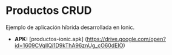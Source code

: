 # Productos CRUD

Ejemplo de aplicación híbrida desarrollada en Ionic.

- **APK:** [productos-ionic.apk] (https://drive.google.com/open?id=1609CVqllQi1D9kThA96znUg_cO60dEIO)

